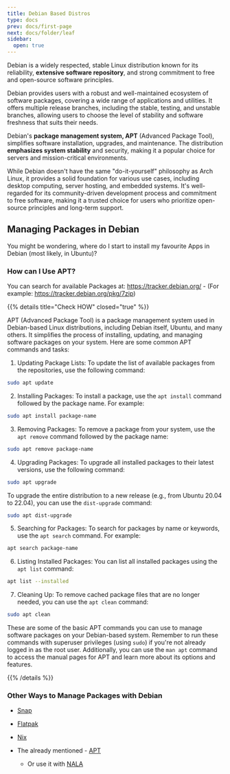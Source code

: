 ```yaml
---
title: Debian Based Distros
type: docs
prev: docs/first-page
next: docs/folder/leaf
sidebar:
  open: true
---
```


Debian is a widely respected, stable Linux distribution known for its reliability, **extensive software repository**, and strong commitment to free and open-source software principles.

Debian provides users with a robust and well-maintained ecosystem of software packages, covering a wide range of applications and utilities. It offers multiple release branches, including the stable, testing, and unstable branches, allowing users to choose the level of stability and software freshness that suits their needs.

Debian's **package management system, APT** (Advanced Package Tool), simplifies software installation, upgrades, and maintenance. The distribution **emphasizes system stability** and security, making it a popular choice for servers and mission-critical environments.

While Debian doesn't have the same "do-it-yourself" philosophy as Arch Linux, it provides a solid foundation for various use cases, including desktop computing, server hosting, and embedded systems. It's well-regarded for its community-driven development process and commitment to free software, making it a trusted choice for users who prioritize open-source principles and long-term support.


## Managing Packages in Debian

You might be wondering, where do I start to install my favourite Apps in Debian (most likely, in Ubuntu)?

### How can I Use APT?

You can search for available Packages at: <https://tracker.debian.org/>  - (For example: <https://tracker.debian.org/pkg/7zip>)

{{% details title="Check HOW" closed="true" %}}

APT (Advanced Package Tool) is a package management system used in Debian-based Linux distributions, including Debian itself, Ubuntu, and many others. It simplifies the process of installing, updating, and managing software packages on your system. Here are some common APT commands and tasks:

1. Updating Package Lists:
   To update the list of available packages from the repositories, use the following command:

```sh
sudo apt update
```

2. Installing Packages:
   To install a package, use the `apt install` command followed by the package name. For example:
```sh
sudo apt install package-name
```

3. Removing Packages:
   To remove a package from your system, use the `apt remove` command followed by the package name:
```sh
sudo apt remove package-name
```

4. Upgrading Packages:
   To upgrade all installed packages to their latest versions, use the following command:
```sh
sudo apt upgrade
```

   To upgrade the entire distribution to a new release (e.g., from Ubuntu 20.04 to 22.04), you can use the `dist-upgrade` command:
```sh
sudo apt dist-upgrade
```

5. Searching for Packages:
   To search for packages by name or keywords, use the `apt search` command. For example:
```sh
apt search package-name
```

6. Listing Installed Packages:
   You can list all installed packages using the `apt list` command:
```sh
apt list --installed
```

7. Cleaning Up:
   To remove cached package files that are no longer needed, you can use the `apt clean` command:
```sh
sudo apt clean
```

These are some of the basic APT commands you can use to manage software packages on your Debian-based system. Remember to run these commands with superuser privileges (using `sudo`) if you're not already logged in as the root user. Additionally, you can use the `man apt` command to access the manual pages for APT and learn more about its options and features.

{{% /details %}}

### Other Ways to Manage Packages with Debian

* [Snap](https://jalcocert.github.io/Linux/docs/debian/linux_installing_apps/#snap)
* [Flatpak](https://jalcocert.github.io/Linux/docs/debian/linux_installing_apps/#flatpak)

* [Nix](https://jalcocert.github.io/Linux/docs/nix/)

* The already mentioned - [APT](https://jalcocert.github.io/Linux/docs/debian/linux_installing_apps/#apt)
   * Or use it with [NALA](https://jalcocert.github.io/Linux/docs/debian/linux_installing_apps/#nala)